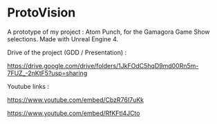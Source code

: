 # ProtoVision
A prototype of my project : Atom Punch, for the Gamagora Game Show selections.
Made with Unreal Engine 4.

Drive of the project (GDD / Presentation) :

https://drive.google.com/drive/folders/1JkFOdC5hqD9md00Rn5m-7FUZ_-2nKtF5?usp=sharing

Youtube links :

https://www.youtube.com/embed/CbzR76I7uKk

https://www.youtube.com/embed/RfKFtl4JCto
